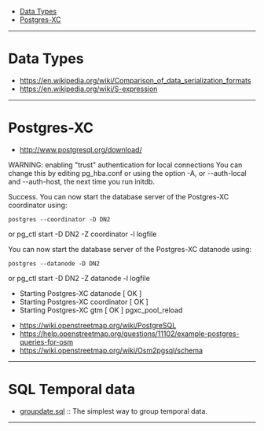 + [Data Types](#data-types)
+ [Postgres-XC](#postgres-xc)

----

# Data Types
+ https://en.wikipedia.org/wiki/Comparison_of_data_serialization_formats
+ https://en.wikipedia.org/wiki/S-expression


----

# Postgres-XC
+ http://www.postgresql.org/download/

WARNING: enabling "trust" authentication for local connections
You can change this by editing pg_hba.conf or using the option -A, or
--auth-local and --auth-host, the next time you run initdb.

Success.
 You can now start the database server of the Postgres-XC coordinator using:

    postgres --coordinator -D DN2
or
    pg_ctl start -D DN2 -Z coordinator -l logfile

 You can now start the database server of the Postgres-XC datanode using:

    postgres --datanode -D DN2
or 
    pg_ctl start -D DN2 -Z datanode -l logfile

 * Starting Postgres-XC datanode                                                                                                                             [ OK ] 
 * Starting Postgres-XC coordinator                                                                                                                          [ OK ] 
 * Starting Postgres-XC gtm                                                                                                                                  [ OK ] 
 pgxc_pool_reload 


+ https://wiki.openstreetmap.org/wiki/PostgreSQL
+ https://help.openstreetmap.org/questions/11102/example-postgres-queries-for-osm
+ https://wiki.openstreetmap.org/wiki/Osm2pgsql/schema

----

# SQL Temporal data
+ [groupdate.sql](https://github.com/ankane/groupdate.sql) :: The simplest way to group temporal data.

----

